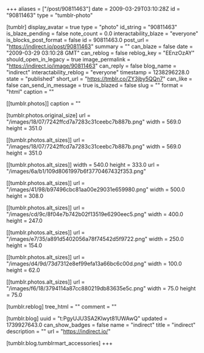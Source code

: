 +++
aliases = ["/post/90811463"]
date = 2009-03-29T03:10:28Z
id = "90811463"
type = "tumblr-photo"

[tumblr]
display_avatar = true
type = "photo"
id_string = "90811463"
is_blaze_pending = false
note_count = 0.0
interactability_blaze = "everyone"
is_blocks_post_format = false
id = 90811463.0
post_url = "https://indirect.io/post/90811463"
summary = ""
can_blaze = false
date = "2009-03-29 03:10:28 GMT"
can_reblog = false
reblog_key = "EEnzOzAY"
should_open_in_legacy = true
image_permalink = "https://indirect.io/image/90811463"
can_reply = false
blog_name = "indirect"
interactability_reblog = "everyone"
timestamp = 1238296228.0
state = "published"
short_url = "https://tmblr.co/ZY3jby5QQn7"
can_like = false
can_send_in_message = true
is_blazed = false
slug = ""
format = "html"
caption = ""

[[tumblr.photos]]
caption = ""

[tumblr.photos.original_size]
url = "/images/18/07/7242ffcd7a7283c31ceebc7b887b.png"
width = 569.0
height = 351.0

[[tumblr.photos.alt_sizes]]
url = "/images/18/07/7242ffcd7a7283c31ceebc7b887b.png"
width = 569.0
height = 351.0

[[tumblr.photos.alt_sizes]]
width = 540.0
height = 333.0
url = "/images/6a/b1/109d8061997b6f3770467432f353.png"

[[tumblr.photos.alt_sizes]]
url = "/images/41/98/b97496cbc81aa00e29031e659980.png"
width = 500.0
height = 308.0

[[tumblr.photos.alt_sizes]]
url = "/images/cd/9c/8f04e7b742b02f13519e6290eec5.png"
width = 400.0
height = 247.0

[[tumblr.photos.alt_sizes]]
url = "/images/e7/35/a891d5402056a78f74542d5f9722.png"
width = 250.0
height = 154.0

[[tumblr.photos.alt_sizes]]
url = "/images/d4/9d/73d7312e8ef99efa13a66bc6c00d.png"
width = 100.0
height = 62.0

[[tumblr.photos.alt_sizes]]
url = "/images/f6/18/3794114a87cc880219db83635e5c.png"
width = 75.0
height = 75.0

[tumblr.reblog]
tree_html = ""
comment = ""

[tumblr.blog]
uuid = "t:PgyUJU3SA2Klwyt81UWAwQ"
updated = 1739927643.0
can_show_badges = false
name = "indirect"
title = "indirect"
description = ""
url = "https://indirect.io/"

[tumblr.blog.tumblrmart_accessories]
+++
